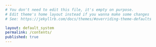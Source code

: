 ```yaml
---
# You don't need to edit this file, it's empty on purpose.
# Edit theme's home layout instead if you wanna make some changes
# See: https://jekyllrb.com/docs/themes/#overriding-theme-defaults

layout: default_system
permalink: /contents/
published: true
---
```


<div class="container">
    <div id="app-contents"></div>
</div>
